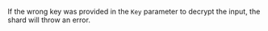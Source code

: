 If the wrong key was provided in the `Key` parameter to decrypt the input, the shard will throw an error.